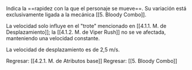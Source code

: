 
Indica la ==rapidez con la que el personaje se mueve==. Su variación está exclusivamente ligada a la mecánica [[5. Bloody Combo]]. 

La velocidad solo influye en el "trote" mencionado en [[4.1.1. M. de Desplazamiento]]; la [[4.1.2. M. de Viper Rush]] no se ve afectada, manteniendo una velocidad constante.

La velocidad de desplazamiento es de 2,5 m/s.


Regresar: [[4.2.1. M. de Atributos base]]
Regresar: [[5. Bloody Combo]]